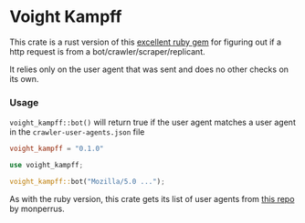 # Voight Kampff


This crate is a rust version of this [excellent ruby gem](https://github.com/biola/Voight-Kampff) for figuring out if a http request is from a bot/crawler/scraper/replicant. 

It relies only on the user agent that was sent and does no other checks on its own. 

### Usage
`voight_kampff::bot()` will return true if the user agent matches a user agent in the `crawler-user-agents.json` file

```toml
voight_kampff = "0.1.0"
```

```rust
use voight_kampff;

voight_kampff::bot("Mozilla/5.0 ...");
```

As with the ruby version, this crate gets its list of user agents from [this repo](https://github.com/monperrus/crawler-user-agents) by monperrus.



